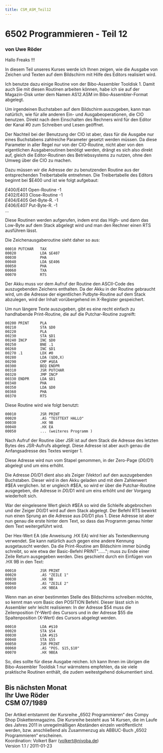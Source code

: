 ```yaml
---
title: CSM_ASM_Teil12
---
```

# 6502 Programmieren - Teil 12  
### von Uwe Röder  
  
Hallo Freaks !!!  
  
In diesem Teil unseres Kurses werde ich Ihnen zeigen, wie die Ausgabe von Zeichen und Texten auf dem Bildschirm mit Hilfe des Editors realisiert wird.  
  
Ich benutze dazu einige Routine von der Bibo-Assembler Tooldisk 1. Damit auch Sie mit diesen Routinen arbeiten können, habe ich sie auf der Magazin-Disk unter dem Namen AS12.ASM im Bibo-Assembler-Format abgelegt.  
  
Um irgendeinen Buchstaben auf dem Bildschirm auszugeben, kann man natürlich, wie für alle anderen Ein- und Ausgabeoperationen, die CIO benutzen. Direkt nach dem Einschalten des Rechners wird für den Editor der Kanal #0 zum Schreiben und Lesen geöffnet.  
  
Der Nachteil bei der Benutzung der CIO ist aber, dass für die Ausgabe nur eines Buchstabens zahlreiche Parameter gesetzt werden müssen. Da diese Parameter in aller Regel nur von der CIO-Routine, nicht aber von den eigentlichen Ausgaberoutinen benötigt werden, drängt es sich also direkt auf, gleich die Editor-Routinen des Betriebssystems zu nutzen, ohne den Umweg über die CIO zu machen.  
  
Dazu müssen wir die Adresse der zu benutzenden Routine aus der entsprechenden Treibertabelle entnehmen. Die Treibertabelle des Editors beginnt bei $E400 und ist wie folgt aufgebaut:  
  
$E400/$E401 Open-Routine -1  
$E402/$E403 Close-Routine -1  
$E404/$E405 Get-Byte-R. -1  
$E406/$E407 Put-Byte-R. -1  
...  
  
Diese Routinen werden aufgerufen, indem erst das High- und dann das Low-Byte auf dem Stack abgelegt wird und man den Rechner einen RTS ausführen lässt.  
  
Die Zeichenausgaberoutine sieht daher so aus:  
```
00010 PUTCHAR   TAX
00020           LDA $E407
00030           PHA
00040           LDA $E406
00050           PHA
00060           TXA
00070           RTS
```
Der Akku muss vor dem Aufruf der Routine den ASCII-Code des auszugebenden Zeichens enthalten. Da der Akku in der Routine gebraucht wird, um die Adresse der eigentlichen Putbyte-Routine auf dem Stack abzulegen, wird der Inhalt vorübergehend im X-Register gespeichert.  
  
Um nun längere Texte auszugeben, gibt es eine recht einfach zu handhabende Print-Routine, die auf die Putchar-Routine zugreift:  
```
00200 PRINT     PLA
00210           STA $D0
00220           PLA
00230           STA $D1
00240 INCP      INC $D0
00250           BNE .1
00260           INC $D1
00270 .1        LDX #0
00280           LDA ($D0,X)
00290           CMP #$EA
00300           BEQ ENDPR
00310           JSR PUTCHAR
00320           JMP INCP
00330 ENDPR     LDA $D1
00340           PHA
00350           LDA $D0
00360           PHA
00370           RTS
```
Diese Routine wird wie folgt benutzt:  
```
00010           JSR PRINT
00020           .AS "TESTTEXT HALLO"
00030           .HX 9B
00040           .HX EA
00050           ... (weiteres Programm )
```
Nach Aufruf der Routine über JSR ist auf dem Stack die Adresse des letzten Bytes des JSR-Aufrufs abgelegt. Diese Adresse ist aber auch genau die Anfangsadresse des Textes weniger 1.  
  
Diese Adresse wird nun vom Stapel genommen, in der Zero-Page ($D0/$D1) abgelegt und um eins erhöht.  
  
Die Adresse $D0/$D1 dient also als Zeiger (Vektor) auf den auszugebenden Buchstaben. Dieser wird in den Akku geladen und mit dem Zahlenwert #$EA verglichen. Ist er ungleich #$EA, so wird er über die Putchar-Routine ausgegeben, die Adresse in $D0/$D1 wird um eins erhöht und der Vorgang wiederholt sich.  
  
War der eingelesene Wert gleich #$EA so wird die Schleife abgebrochen und der Zeiger $D0/$D1 wird auf dem Stack abgelegt. Der Befehl RTS bewirkt nun einen Sprung an die Adresse aus $D0/$D1 plus 1. Diese Adresse ist aber nun genau die erste hinter dem Text, so dass das Programm genau hinter dem Text weitergeführt wird.  
  
Der Hex-Wert EA (die Anweisung .HX EA) wird hier als Textendkennung verwendet. Sie kann natürlich auch gegen eine andere Kennung ausgetauscht werden. Da die Print-Routine am Bildschirm immer bündig schreibt, so wie etwa der Basic-Befehl PRINT"......"; muss zu Ende einer Zeile Return ausgegeben werden. Dies geschieht durch ein Einfügen von .HX 9B in den Text:  
```
00010           JSR PRINT
00020           .AS "ZEILE 1"
00030           .HX 9B
00040           .AS "ZEILE 2"
00050           .HX 9BEA
```
Wenn man an einer bestimmten Stelle des Bildschirms schreiben möchte, so kennt man vom Basic den POSITION Befehl. Dieser lässt sich in Assembler sehr leicht realisieren: In der Adresse $54 muss die Zeilenposition (Y-Wert) des Cursors und in der Adresse $55 die Spaltenposition (X-Wert) des Cursors abgelegt werden.  
```
00010           LDA #$10
00020           STA $54
00030           LDA #$15
00040           STA $55
00050           JSR PRINT
00060           .AS "POS. $15,$10"
00070           .HX 9BEA
```
So, dies sollte für diese Ausgabe reichen. Ich kann Ihnen im übrigen die Bibo-Assembler Tooldisk 1 nur wärmstens empfehlen, da sie viele praktische Routinen enthält, die zudem weitestgehend dokumentiert sind.  
  
Bis nächsten Monat  
Ihr Uwe Röder  
CSM 07/1989  
---
Der Artikel entstammt der Kursreihe „6502 Programmieren“ des Compy Shop Diskettenmagazins. Die Kursreihe besteht aus 14 Kursen, die im Laufe des Jahres 2011 in unregelmäßigen Abständen einzeln veröffentlicht werden, bzw. anschließend als Zusammenzug als ABBUC-Buch „6502 Programmieren“ erscheinen.  
Koordination: Volkert Barr (volkert@nivoba.de)  
Version 1.1 / 2011-01-23  
